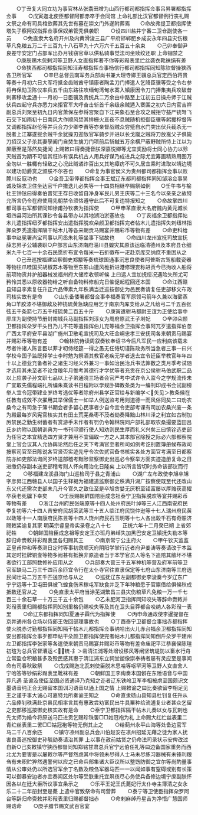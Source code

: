 <!-- { "loadSidebar": true } -->
　　○丁丑复大同立功为事官林丛张翥田增为山西行都司都指挥佥事吕昇署都指挥佥事
　　○戊寅迤北使臣都督阿都赤卒于会同馆  上命礼部比汉官都督例行丧礼赐文祭之命有司具棺歛葬其先世有墓在崇文门外遂附葬焉　　○命故弗提卫都指挥使塔失子察阿奴指挥佥事保奴弟管秃俱袭职
　　○设四川盐井宁番二卫仓副使各一员
　　○免直隶大名府开州及内黄滑浚三县广平府邯郸肥乡成安永年四县灾伤粮草凡免粮五万二千三百九十八石草九十六万六千五百五十余束
　　○己卯奉御尹良差守安定门占部军出办月钱窃官草以供私骑事觉法司坐赎绞还职  上命锢禁之
　　○庚辰赐木忽剌河等卫野人女直指挥著不你等彩叚表里纻丝袭衣靴袜绢有差
　　○命狭西都司都指挥同知汪寿都指挥佥事杨信行都司都指挥同知陈钦督操狭西各卫所官军
　　○辛巳总督云南军务兵部尚书兼大理寺卿王骥总兵官定西伯蒋贵等奏十月初六日大军将抵金齿贼酋守镇康者陶孟刀门捧遣人乞降臣骥等受之令右参将冉保勋卫陈仪率兵五千由东路往攻缅甸湾甸水寨入镇康因令刀门捧集夷兵攻破昔剌寨移攻孟通十一月初一日臣骥及贵统兵二万余由中路至上江初五日操舟师于江贼伏兵四起守兵亦悉力来拒官军大呼奋击斩首千余级余贼遁入寨围之初六日内官吉祥副总兵刘聚至初九日内官萧保左参将宫聚自下江夹象石至合攻之贼拒守益严铳弩飞石交下如雨初十日南风大作顺风焚其排栅火亘夜不息贼随机拒御臣骥等躬援桴督阵又调都指挥赵伦等并兵合力少卿李蕡等亦亲督战贼众穷蹙自水门突出伏兵截杀无一脱者上江寨遂拔余贼千余犹操刃迎敌官军骑步并进以长戈蹴之贼将刀放戛父子俱毙刀招汉父子杀其妻孥阖门自焚生擒刀门项前后斩馘五万余横尸蔽野贼所恃上江以为屏蔽至是荡然矣捷闻  上赐敕曰得奏捷音朕深嘉悦卿等尤宜奖励将士同心协力以殄灭贼首为期不可信其诳诈有误兵机古人用兵好谋乃成进兵之际尤宜筹画精熟用图万全勿以一胜輙有轻敌之心况此贼谲诈百出又其地瘴疠不可久居宜乘时进取以靖边境以建功勋爵赏之颁朕不尔吝也
　　○命复为事官侯义为贵州都司都指挥佥事以败麓川反寇功也
　　○金吾卫带俸都指挥佥事王斌辽东都司都指挥同知邹溶佥事吴诚及锦衣卫住坐达官千户撒迭儿必失等一十四员相继卒赐祭如例　　○壬午书与榆社王钟铉曰得奏伯晋宪王存日收留自净身军民儿男王庆等二十三名今以亲亲之故特允所言仍令在府使用先朝禁令须恪遵守此后不可复违特报知之
　　○命故掌四川都司事右军都督同知徐甫孙钦袭为指挥使
　　○甲申革直隶大名府魏内黄元城长垣四县河泊所其课钞令各县带办以其地湖泊淤塞故也
　　○丁亥福余卫都指挥帖木儿遣指挥纽歹都指挥安出遣指挥脱欢朵颜卫都指挥完者帖木儿遣指挥失剌纽林指挥朵罗秃遣指挥隔干帖木儿等各来朝贡马赐宴并赐彩币等物有差
　　○命吏科给事中赵冕署尚宝司事以司丞朱礼等坐事下狱故也
　　○命四川龙州宣抚司故宣抚薛志昇子公辅袭职○户部言山东济南府淄川县蝗灾其原该运临清德州及本府县仓细米九千七百一十余石民愿折布宜令每米一石折徵布一疋赴京库交纳庶不重困从之
　　○己丑巡按福建监察御史郑颙等奏琉球国通事沉志良使者阿普斯古驾船载瓷器等物往爪哇国买胡椒苏木等物至东影山遭风桅折进港修理妄称进贡今已拘收人船将前项物货并护船器械发福州府大储库收顿听候  上曰远人宜加抚绥况遇险失所尤可矜怜其悉以原收器物给之听自备物料修船完日催促起程回还本国
　　○命江西赣县知县李素复任升正六品俸素九年秩满当迁巡按御史为邑民奏请复任吏部移文布政司核实故有是命
　　○山东备倭署都督佥事李福奏官军原领弓箭年久兼以海雾蒸角□羊胶漆不堪御敌及神铳硫黄急缺应用乞于南京内库支给从之凡给弓二千五百张弦五千条箭七万五千枝硫黄二百五十斤
　　○庚寅遣驸马都尉王谊为正使给事中廖庄为副使持节册封南城兵马副指挥刘淳女为周府原武王子埘妃
　　○辛卯朵颜卫都指挥朵罗干头目乃儿不花等遣指挥伯儿克等福余卫指挥佥事阿兀歹遣指挥伯忽广西太平府安平县湖广施州卫散毛宣抚司及大旺金峒忠孝三安抚司各来朝贡马赐宴并赐彩币等物有差
　　○翰林院侍读周叙奏钦奉诏书今后凡军民一应利病该载未尽者许诸人陈言臣以菲才叨侍经筵一得之愚无任惓切谨陈政务所当急者三事一曰兴学校今国子监既择学士李时勉为祭酒其教官老疾无学者退去宜令廷臣举教官年年四十以上德业充备者补之诸生习经义外兼习一事如治民治兵书法筭数之类月季考试随才选用其未至者不论食粮年月惟考其德行才学优等者充贡在京公侯驸马伯武职二品以上应袭子孙文职七品以上子弟通晓三场者会官严考中试许令入监今之学规流传未广宜取先儒程端礼所编朱熹读书日程附以学规卧碑教条类为一编刊印成书会试副榜举人宜令冠带肄业岁终考选优等者除府州县学正官给与新编学＜矢见＞教条候在任教有成效不次擢用其举保儒士一如举人例送监考用则道德一而风俗同矣二曰劝农桑今之有司急于簿书期会者多留心民事者少自今宜令吏部考课有司加农桑兴废一条为殿最每岁风宪官核实其有田土荒芜桑枣不茂者劾奏降黜山林川泽之利宜如古制加厉禁民之勤生树蓄者有赏游手未作者有罚仍令翰林院同户部礼部取农桑撮要蓝田吕氏乡约附以国朝训典为一书刊印颁行使人知劝则民生厚而礼义兴矣三曰慎铨选吏部为任官之本宜精选四方贤才兼用不宜偏取一方之人其本部官除授之际必六部都察院堂上官会议其人允协舆论然后任之天下考满官至者所司如例考讫别置簿册候布政司按察司官至日陈说各官贤否实迹先守令次佐贰官备书核实各处方面官考满至日都察院亦如吏部法询问岁终送部稽考黜陟监察御史出巡必令察举方面实迹造册复命之日进缴仍存副本送吏部稽考则人怀向用治化日隆矣  上以所言皆切时务命该部议而行之
　　○移福建龙溪县海门山巡检司于县之青浦山
　　○湖广左布政使李旭卒旭字彦昇江西赣县人以国子生释褐为福建道监察御史秩满升湖广按察使既至代还改山东又代还需次吏部未几升今官久之致仕至是卒旭贪婪无厌积至钜富屡以厚赂获高擢卒获老死牖下幸矣
　　○壬辰赐朝鲜国陪臣成念祖泰宁卫指挥脱欢等宴并赐彩币等物有差
　　○浙江台州府民张端原等十四人处州府民叶绰等三人江西南安府民李复初等六十四人吉安府民胡荣武等三十五人临江府民饶仲逊等十七人瑞州府民黄以政等十一人南康府民陈昱等十四人饶州府民石玉明等十七人各出榖千石有奇赈济赐敕奖谕复其家
明英宗睿皇帝实录卷之八十七
　　正统六年十二月癸巳朔  上省郊祀牲
　　○朝鲜国陪臣成念祖等安定王亦班丹弟绰失加黑巴安定卫镇抚失勒本等辞归命赍敕并彩叚表里各归赐其王
　　○南京常宁公主府火
　　○甲午钦天监监正皇甫仲和等奏测日定时等事初隶顺天府阴阳学掌行近者府尹姜涛等奏请改于本监其定时挂牌铜壸等物多阙甚有抵换非原造者当于本学官员人等名下追陪其敝坏不堪者欲行工部照数修补应用从之
　　○兵部奏大营三千五军神机等营及府军前等卫官军缺马二万三千四百余匹宜令行在太仆寺官往直隶保定等七府山东济南等三府选民间壮马二万五千匹送京给与从之
　　○巡抚辽东左副都御史李浚奏今岁辽东广宁宁远等十卫屯田俱被飞蝗食伤禾稼屯军缺食并乏下年种粮愿于官廪借给俱候秋成抵数还官从之
　　○免直隶太平府当涂芜湖繁昌三县灾伤粮草凡免粮一万一千七百三十余石草一十万三千五十余包
　　○乙未肥河卫指挥同知咬失等辞命赍敕并彩叚表里归赐都指挥同知别里格仍赐咬失等及其在卫头目莽都合咬纳人各彩叚一表里
　　○命辽东都指挥同知夏通子霖代为指挥使
　　○丙申命通政使李暹提督在京并通州各仓场以侍郎王佐回部理事故也
　　○丁酉泰宁卫都督佥事拙赤都指挥使火脱赤讨勤都指挥同知隔干帖木儿都指挥佥事纳哈出火儿赤台福余卫都指挥同知安出都指挥佥事歹都申帖干朵颜卫都指挥使完者帖木儿都指挥同知倒斤朵罗干建州左卫都指挥李张家等各遣使来朝贡马赐宴并赐彩币等物有差命庙祀平江恭襄侯陈瑄初瑄为总兵官督漕运＜锍-釒＞凿清江浦等处增设移风等闸坚筑堤防以畜水行舟立常盈仓积粮甚多及殁民感其惠于清江浦东立祠堂塑像崇奉祷者屡有灵应至是事闻命有司春秋致祭
　　○戊戌赐迤北瓦剌使臣脱木思哈等呕罕河等卫野人女直舍人宁哈答等钞绢彩叚表里靴袜有差
　　○朝鲜国王李祹奏本国僻在东陲语音与中国异凡遇  圣谕及使臣至国必资通译乃克知之迩者辽东铁岭卫军李相被虏至国颇识文墨语音纯正合无赐留本国训习语音以通上国之情  上赐敕谕之曰比奏欲留李相足见王之谨于事大诚心可嘉特允所奏谕王知之
　　○命直隶砀山县知县杜钊复任升从六品俸钊秩满赴京县民相率言其有惠政尝劝富民出牛具粟种给流逋复业者甚众乞留之吏部移巡按御史核实故有是命
　　○泰宁卫都指挥隔干帖木儿奏以女与瓦剌也先太师为婚今将原送马匹进贡乞赐珍珠罟□□姑冠袍为礼  上命赐大红纻丝表里二青纻丝表里二罟□□姑冠袍等物无例其止之
　　○给蓟州永平山海等处备边官军马二千八百余匹
　　○镇守凉州副总兵会川伯赵安在凉州招延无藉之徒为家人扰害良善巡按御史孙毓劾奏请治其罪  上以事在赦前姑贷之仍命法司录状示安俾改过自新○己亥敕镇守狭西都督同知郑铭甘肃总兵官宁远伯任礼等曰边备国家重务而西北尤为要害是以屡敕尔等严督然虑其中将领未尽得人士马未尽练习器械有未锋利粮刍有未积贮猝然遇警何以应之已命兵部集诸大臣议所以整饬防御之宜尔等尚酌量事情从公审处仍以所选官军余丁名数及粮刍军器马匹一一以闻如事有窒碍或别有长策可以御暴安边者亦宜奏闻区处尔等受朕重托宜夙夜尽心务使兵备修边境宁庶副朕怀因各以在廷大臣所议事宜条示之
　　○乐平王妃王氏薨妃行太仆寺主簿清之女永乐二十二年册封至是薨  上遣中官致祭命有司营葬
　　○泰宁等卫使臣指挥朵罗阿台等辞归命赍敕并彩叚表里归赐都督拙赤
　　○命剌麻绰丹星吉为净悟广慧国师赐诰命
　　○庚子腊节赐文武百官宴
